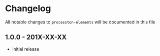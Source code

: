 # Changelog

All notable changes to `processton-elements` will be documented in this file

## 1.0.0 - 201X-XX-XX

- initial release
